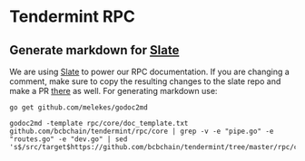 # Tendermint RPC

## Generate markdown for [Slate](https://github.com/bcbchain/tendermint/slate)

We are using [Slate](https://github.com/bcbchain/tendermint/slate) to power our RPC
documentation. If you are changing a comment, make sure to copy the resulting
changes to the slate repo and make a PR
[there](https://github.com/bcbchain/tendermint/slate) as well. For generating markdown
use:

```shell
go get github.com/melekes/godoc2md

godoc2md -template rpc/core/doc_template.txt github.com/bcbchain/tendermint/rpc/core | grep -v -e "pipe.go" -e "routes.go" -e "dev.go" | sed 's$/src/target$https://github.com/bcbchain/tendermint/tree/master/rpc/core$'
```
